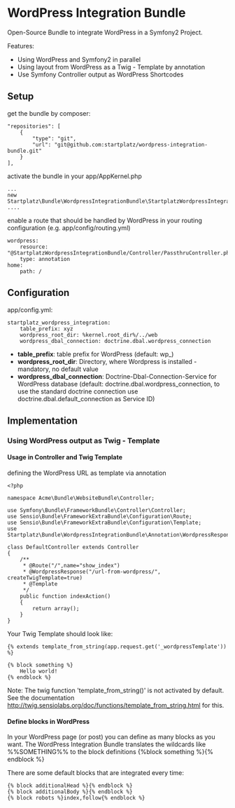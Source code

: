 WordPress Integration Bundle
============================

Open-Source Bundle to integrate WordPress in a Symfony2 Project.

Features:
* Using WordPress and Symfony2 in parallel
* Using layout from WordPress as a Twig - Template by annotation
* Use Symfony Controller output as WordPress Shortcodes


Setup
-----

get the bundle by composer:

    "repositories": [
        {
            "type": "git",
            "url": "git@github.com:startplatz/wordpress-integration-bundle.git"
        }
    ],


activate the bundle in your app/AppKernel.php

    ...
    new Startplatz\Bundle\WordpressIntegrationBundle\StartplatzWordpressIntegrationBundle(),
    ....



enable a route that should be handled by WordPress in your routing configuration (e.g. app/config/routing.yml)

    wordpress:
        resource: "@StartplatzWordpressIntegrationBundle/Controller/PassthruController.php"
        type: annotation
    home:
        path: /


Configuration
-------------

app/config.yml:

    startplatz_wordpress_integration:
        table_prefix: xyz
        wordpress_root_dir: %kernel.root_dir%/../web
        wordpress_dbal_connection: doctrine.dbal.wordpress_connection

* **table_prefix**: table prefix for WordPress (default: wp_)
* **wordpress_root_dir**: Directory, where Wordpress is installed - mandatory, no default value
* **wordpress_dbal_connection**: Doctrine-Dbal-Connection-Service for WordPress database (default: doctrine.dbal.wordpress_connection, to use the standard doctrine connection use doctrine.dbal.default_connection as Service ID)


Implementation
--------------

### Using WordPress output as Twig - Template ###

#### Usage in Controller and Twig Template ####

defining the WordPress URL as template via annotation

    <?php

    namespace Acme\Bundle\WebsiteBundle\Controller;

    use Symfony\Bundle\FrameworkBundle\Controller\Controller;
    use Sensio\Bundle\FrameworkExtraBundle\Configuration\Route;
    use Sensio\Bundle\FrameworkExtraBundle\Configuration\Template;
    use Startplatz\Bundle\WordpressIntegrationBundle\Annotation\WordpressResponse;

    class DefaultController extends Controller
    {
        /**
         * @Route("/",name="show_index")
         * @WordpressResponse("/url-from-wordpress/", createTwigTemplate=true)
         * @Template
         */
        public function indexAction()
        {
            return array();
        }
    }

Your Twig Template should look like:

    {% extends template_from_string(app.request.get('_wordpressTemplate')) %}

    {% block something %}
        Hello world!
    {% endblock %}

Note: The twig function 'template_from_string()' is not activated by default. See the documentation http://twig.sensiolabs.org/doc/functions/template_from_string.html for this.

#### Define blocks in WordPress ####

In your WordPress page (or post) you can define as many blocks as you want. The WordPress Integration Bundle translates the wildcards like %%SOMETHING%% to the block definitions {%block something %}{% endblock %}

There are some default blocks that are integrated every time:

    {% block additionalHead %}{% endblock %}
    {% block additionalBody %}{% endblock %}
    {% block robots %}index,follow{% endblock %}